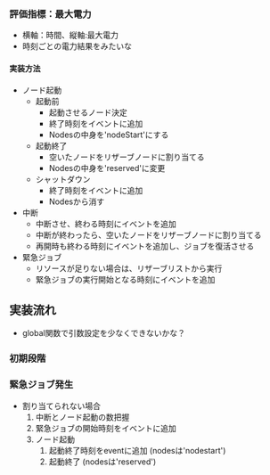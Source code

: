 ### 評価指標：最大電力
- 横軸：時間、縦軸:最大電力
- 時刻ごとの電力結果をみたいな
#### 実装方法
- ノード起動
    - 起動前
        - 起動させるノード決定
        - 終了時刻をイベントに追加
        - Nodesの中身を'nodeStart'にする
    - 起動終了
        - 空いたノードをリザーブノードに割り当てる
        - Nodesの中身を'reserved'に変更
    - シャットダウン
        - 終了時刻をイベントに追加
        - Nodesから消す
- 中断
    - 中断させ、終わる時刻にイベントを追加
    - 中断が終わったら、空いたノードをリザーブノードに割り当てる
    - 再開時も終わる時刻にイベントを追加し、ジョブを復活させる
- 緊急ジョブ
    - リソースが足りない場合は、リザーブリストから実行
    - 緊急ジョブの実行開始となる時刻にイベントを追加

## 実装流れ
- global関数で引数設定を少なくできないかな？
### 初期段階
<!-- ~~ - ジョブ生成 
- 緊急ジョブの発生時刻をeventに追加 
- 1回目のスケジューリング
    - 積極的BackFillで埋め込む
    - 終了時刻をイベントに追加 ~~ -->
### 緊急ジョブ発生
<!-- - 割り当てられるかの確認 → 割り当てられるならば、埋め込みで割り当て -->
- 割り当てられない場合
    1. 中断とノード起動の数把握
    2. 緊急ジョブの開始時刻をイベントに追加
    3. ノード起動
        1. 起動終了時刻をeventに追加 (nodesは'nodestart')
        2. 起動終了 (nodesは'reserved')